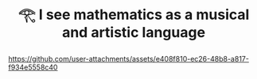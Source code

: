 
# <p align="center"> 𓂀 I see mathematics as a musical and artistic language


https://github.com/user-attachments/assets/e408f810-ec26-48b8-a817-f934e5558c40






